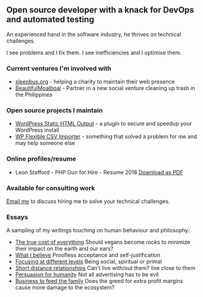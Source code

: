## Open source developer with a knack for DevOps and automated testing

An experienced hand in the software industry, he thrives on technical challenges. 

I see problems and I fix them. I see inefficiencies and I optimise them.

### Current ventures I'm involved with

 - [sleepbus.org](http://sleepbus.org) - helping a charity to maintain their web presence
 - [BeautifulMoalboal](https://www.beautifulmoalboal.org) - Partner in a new social venture cleaning up trash in the Philippines

### Open source projects I maintain

 - [WordPress Static HTML Output](https://wordpress.org/plugins/static-html-output-plugin/) - a plugin to secure and speedup your WordPress install
 - [WP Flexible CSV Importer](https://wordpress.org/plugins/wp-flexible-csv-importer/) - something that solved a problem for me and may help someone else

### Online profiles/resume

 - Leon Stafford - PHP Gun for Hire - Resume 2018 [Download as PDF](/assets/Leon%20Stafford%20-%20PHP%20Gun%20for%20Hire%20-%20Resume%202018.pdf)


### Available for consulting work

[Email me](mailto:lionhive@gmail.com) to discuss hiring me to solve your technical challenges. 


### Essays

A sampling of my writings touching on human behaviour and philosophy:


 - [The true cost of everything](/essays/true_cost.html) Should vegans become rocks to minimize their impact on the earth and our ears?
 - [What I believe](/essays/what_i_believe.html) Proofless acceptance and self-justification  
 - [Focusing at different levels](/essays/focusing_at_different_levels.md) Being social, spiritual or primal
 - [Short distance relationships](/essays/short_distance_relationships.md) Can't live with/out them? live close to them
 - [Persuasion for humanity](/essays/persuasion_for_humanity.md) Not all advertising has to be evil
 - [Business to feed the family](/essays/business_to_feed_the_family.md) Does the greed for extra profit margins cause more damage to the ecosystem? 



